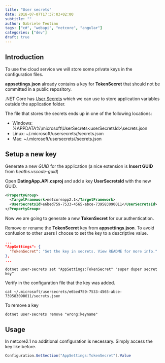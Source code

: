 ```yaml
---
title: "User secrets"
date: 2018-07-07T17:37:03+02:00
subtitle: ""
author: Gabriele Teotino
tags: ["c#", "webapi", "netcore", "angular"]
categories: ["dev"]
draft: true
---
```


<!--more-->

## Introduction

To use the cloud service we will store some private keys in the configuration files.

**appsettings.json** already contains a key for **TokenSecret** that should not be committed in a public repository.

.NET Core has [User Secrets](https://docs.microsoft.com/en-us/aspnet/core/security/app-secrets?view=aspnetcore-2.1&tabs=linux) which we can use to store application variables outside the application folder.

The file that stores the secrets ends up in one of the following locations:

- Windows: %APPDATA%\microsoft\UserSecrets\<userSecretsId>\secrets.json
- Linux: ~/.microsoft/usersecrets/<userSecretsId>/secrets.json
- Mac: ~/.microsoft/usersecrets/<userSecretsId>/secrets.json

## Setup a new key

Generate a new *GUID*  for the application (a nice extension is **Insert GUID** from *heaths.vscode-guid*)

Open **DatingApp.API.csproj** and add a key **UserSecretsId** with the new GUID.

```xml
<PropertyGroup>
  <TargetFramework>netcoreapp2.1</TargetFramework>
  <UserSecretsId>e6bed759-7533-4565-abce-739583090011</UserSecretsId>
</PropertyGroup>
```

Now we are going to generate a new **TokenSecret** for our authentication.

Remove or rename the **TokenSecret** key from **appsettings.json**. To avoid confusion to other users I choose to set the key to a descriptive value.

```json
...
"AppSettings": {
  "TokenSecret": "Set the key in secrets. View README for more info."
},
...
```

```shell
dotnet user-secrets set "AppSettings:TokenSecret" "super duper secret key"
```

Verify in the configuration file that the key was added.

```shell
cat ~/.microsoft/usersecrets/e6bed759-7533-4565-abce-739583090011/secrets.json
```

To remove a key

```shell
dotnet user-secrets remove "wrong:keyname"
```

## Usage

In netcore2.1 no additional configuration is necessary. Simply access the key like before.

```c#
Configuration.GetSection("AppSettings:TokenSecret").Value
```
